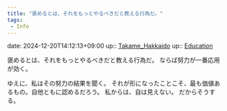 ```yaml
---
title: "褒めるとは、それをもっとやるべきだと教える行為だ。"
tags:
 - Info
---
```


date: 2024-12-20T14:12:13+09:00
up:: [Takame_Hakkaido](Bar/Novel/Nacaria/Takame_Hakkaido.md)
up:: [Education](Bar/Novel/Topics/Education.md)

褒めるとは、それをもっとやるべきだと教える行為だ。
ならば努力が一番応用が効く。

ゆえに、私はその努力の結果を聞く。
それが形になったことこそ、最も価値あるもの。自他ともに認めるだろう。
私からは、自は見えない。
だからそうする。